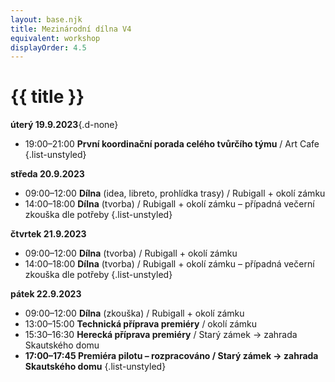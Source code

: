 ```yaml
---
layout: base.njk
title: Mezinárodní dílna V4
equivalent: workshop
displayOrder: 4.5
---
```


# {{ title }}

**<time datetime="2023-09-19">úterý 19.9.2023</time>**{.d-none}
- 19:00–21:00 **První koordinační porada celého tvůrčího týmu** / Art Cafe
{.list-unstyled}

**<time datetime="2023-09-20">středa 20.9.2023</time>**
- 09:00–12:00 **Dílna** (idea, libreto, prohlídka trasy) / Rubigall + okolí zámku
- 14:00–18:00 **Dílna** (tvorba) / Rubigall + okolí zámku – případná večerní zkouška dle potřeby
{.list-unstyled}

**<time datetime="2023-09-21">čtvrtek 21.9.2023</time>**
- 09:00–12:00 **Dílna** (tvorba) / Rubigall + okolí zámku
- 14:00–18:00 **Dílna** (tvorba) / Rubigall + okolí zámku – případná večerní zkouška dle potřeby
{.list-unstyled}

**<time datetime="2023-09-22">pátek 22.9.2023</time>**
- 09:00–12:00 **Dílna** (zkouška) / Rubigall + okolí zámku
- 13:00–15:00 **Technická příprava premiéry** / okolí zámku
- 15:30–16:30 **Herecká příprava premiéry** / Starý zámek → zahrada Skautského domu
- **17:00–17:45 Premiéra pilotu – rozpracováno / Starý zámek → zahrada Skautského domu**
{.list-unstyled}
